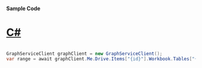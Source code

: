 #### Sample Code
# [C#](#tab/Csharp)

```C#

GraphServiceClient graphClient = new GraphServiceClient();
var range = await graphClient.Me.Drive.Items["{id}"].Workbook.Tables["{id|name}"].Rows["{index}"].Range().Request().GetAsync();

```